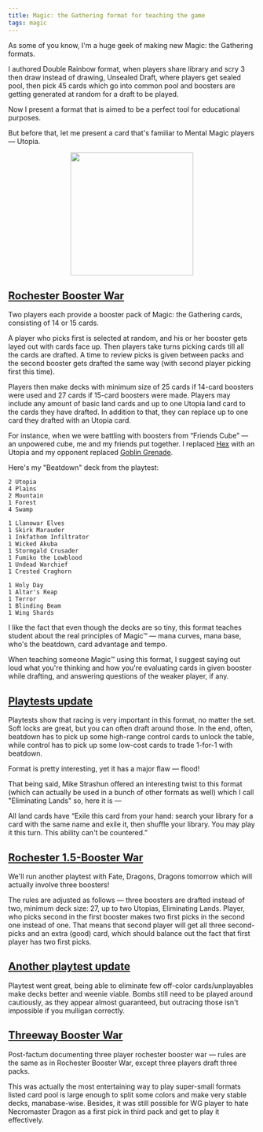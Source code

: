 ```yaml
---
title: Magic: the Gathering format for teaching the game
tags: magic
---
```


As some of you know, I'm a huge geek of making new Magic: the Gathering formats.

I authored Double Rainbow format, when players share library and scry 3 then draw instead of drawing,
Unsealed Draft, where players get sealed pool, then pick 45 cards which go into common pool and boosters are getting generated at random for a draft to be played.

Now I present a format that is aimed to be a perfect tool for educational purposes.

But before that, let me present a card that's familiar to Mental Magic players — Utopia.

<div style="text-align: center;">
  <img width="250" src="../../images/utopia.jpg"></img>
</div>

## <a href="#boosterWarsPP" name="boosterWarsPP">Rochester Booster War</a>

Two players each provide a booster pack of Magic: the Gathering cards,
consisting of 14 or 15 cards.

A player who picks first is selected at random, and his or her booster gets
layed out with cards face up. Then players take turns picking cards till all
the cards are drafted. A time to review picks is given between packs and the
second booster gets drafted the same way (with second player picking first this
time).

Players then make decks with minimum size of 25 cards if 14-card boosters were
used and 27 cards if 15-card boosters were made. Players may include any amount
of basic land cards and up to one Utopia land card to the cards they have
drafted. In addition to that, they can replace up to one card they drafted
with an Utopia card.

For instance, when we were battling with boosters from “Friends Cube” — an
unpowered cube, me and my friends put together. I replaced
[Hex](http://magiccards.info/cmd/en/87.html) with an Utopia and my opponent
replaced [Goblin Grenade](http://magiccards.info/m12/en/140.html).

Here's my "Beatdown" deck from the playtest:

```
2 Utopia
4 Plains
2 Mountain
1 Forest
4 Swamp

1 Llanowar Elves
1 Skirk Marauder
1 Inkfathom Infiltrator
1 Wicked Akuba
1 Stormgald Crusader
1 Fumiko the Lowblood
1 Undead Warchief
1 Crested Craghorn

1 Holy Day
1 Altar's Reap
1 Terror
1 Blinding Beam
1 Wing Shards
```

I like the fact that even though the decks are so tiny, this format teaches
student about the real principles of Magic™ — mana curves, mana base, who's the
beatdown, card advantage and tempo.

When teaching someone Magic™ using this format, I suggest saying out loud what
you're thinking and how you're evaluating cards in given booster while drafting,
and answering questions of the weaker player, if any.

## <a href="#update" name="update">Playtests update</a>

Playtests show that racing is very important in this format, no matter the set.
Soft locks are great, but you can often draft around those. In the end, often,
beatdown has to pick up some high-range control cards to unlock the table, while
control has to pick up some low-cost cards to trade 1-for-1 with beatdown.

Format is pretty interesting, yet it has a major flaw — flood!

That being said, Mike Strashun offered an interesting twist to this format (which
can actually be used in a bunch of other formats as well) which I call "Eliminating Lands"
so, here it is —

All land cards have “Exile this card from your hand: search your library for a
card with the same name and exile it, then shuffle your library. You may play
it this turn. This ability can't be countered.”

## <a href="#threeBoosterWar" name="threeBoosterWar">Rochester 1.5-Booster War</a>

We'll run another playtest with Fate, Dragons, Dragons tomorrow which will actually
involve three boosters!

The rules are adjusted as follows — three boosters are drafted instead of two,
minimum deck size: 27, up to two Utopias, Eliminating Lands. Player, who picks
second in the first booster makes two first picks in the second one instead of one.
That means that second player will get all three second-picks and an extra (good) card,
which should balance out the fact that first player has two first picks.

## <a href="#update1" name="update1">Another playtest update</a>

Playtest went great, being able to eliminate few off-color cards/unplayables make
decks better and weenie viable. Bombs still need to be played around cautiously,
as they appear almost guaranteed, but outracing those isn't impossible if you
mulligan correctly.

## <a href="#threeBoosterWar" name="threeBoosterWar">Threeway Booster War</a>

Post-factum documenting three player rochester booster war — rules are the
same as in Rochester Booster War, except three players draft three packs.

This was actually the most entertaining way to play super-small formats listed
card pool is large enough to split some colors and make very stable decks,
manabase-wise. Besides, it was still possible for WG player to hate 
Necromaster Dragon as a first pick in third pack and get to play it effectively.

